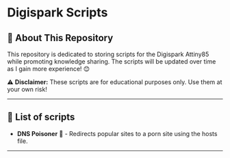 # Digispark Scripts

## 📌 About This Repository

This repository is dedicated to storing scripts for the Digispark Attiny85 while promoting knowledge sharing. The scripts will be updated over time as I gain more experience! 😊

⚠ **Disclaimer:** These scripts are for educational purposes only. Use them at your own risk!

---

## 🚀 List of scripts

- **DNS Poisoner** 🐍 - Redirects popular sites to a porn site using the hosts file.

---